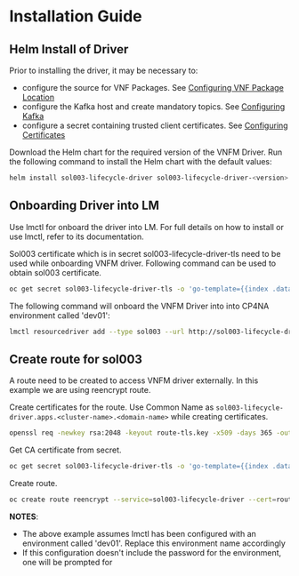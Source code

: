 # Installation Guide

## Helm Install of Driver

Prior to installing the driver, it may be necessary to:
 - configure the source for VNF Packages. See [Configuring VNF Package Location](ConfiguringVNFPackageLocation.md)
 - configure the Kafka host and create mandatory topics. See [Configuring Kafka](ConfiguringKafka.md)
 - configure a secret containing trusted client certificates. See [Configuring Certificates](ConfiguringCertificates.md)


Download the Helm chart for the required version of the VNFM Driver. Run the following command to install the Helm chart with the default values:

```bash
helm install sol003-lifecycle-driver sol003-lifecycle-driver-<version>.tgz
```

## Onboarding Driver into LM

Use lmctl for onboard the driver into LM. For full details on how to install or use lmctl, refer to its documentation.

Sol003 certificate which is in secret sol003-lifecycle-driver-tls need to be used while onboarding VNFM driver. Following command can be used to obtain sol003 certificate.

```bash
oc get secret sol003-lifecycle-driver-tls -o 'go-template={{index .data "tls.crt"}}' | base64 -d > sol003-lifecycle-tls.pem
```

The following command will onboard the VNFM Driver into into CP4NA environment called 'dev01':

```bash
lmctl resourcedriver add --type sol003 --url http://sol003-lifecycle-driver:8296 dev01 --certificate sol003-lifecycle-tls.pem
```

## Create route for sol003

A route need to be created to access VNFM driver externally. In this example we are using reencrypt route.

Create certificates for the route. Use Common Name as ```sol003-lifecycle-driver.apps.<cluster-name>.<domain-name>``` while creating certificates.

```bash
openssl req -newkey rsa:2048 -keyout route-tls.key -x509 -days 365 -out route-tls.crt -nodes
```

Get CA certificate from secret.

```bash
oc get secret sol003-lifecycle-driver-tls -o 'go-template={{index .data "ca.crt"}}' | base64 -d > sol003-ca.crt
```

Create route.

```bash
oc create route reencrypt --service=sol003-lifecycle-driver --cert=route-tls.crt --key=route-tls.key --dest-ca-cert=sol003-ca.crt --hostname=sol003-lifecycle-driver.apps.<cluster-name>.<domain-name>
```


**NOTES**:
- The above example assumes lmctl has been configured with an environment called 'dev01'. Replace this environment name accordingly
- If this configuration doesn't include the password for the environment, one will be prompted for

